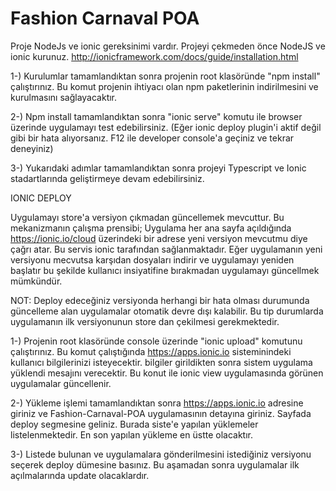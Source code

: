 # Fashion Carnaval POA

Proje NodeJs ve ionic gereksinimi vardır. Projeyi çekmeden önce NodeJS ve ionic kurunuz. 
http://ionicframework.com/docs/guide/installation.html

1-) Kurulumlar tamamlandıktan sonra projenin root klasöründe "npm install" çalıştırınız. Bu komut projenin ihtiyacı olan npm paketlerinin indirilmesini ve kurulmasını sağlayacaktır.

2-) Npm install tamamlandıktan sonra "ionic serve" komutu ile browser üzerinde uygulamayı test edebilirsiniz. (Eğer ionic deploy plugin'i aktif değil gibi bir hata alıyorsanız. F12 ile developer console'a geçiniz ve tekrar deneyiniz)

3-) Yukarıdaki adımlar tamamlandıktan sonra projeyi Typescript ve Ionic stadartlarında geliştirmeye devam edebilirsiniz.


IONIC DEPLOY

Uygulamayı store'a versiyon çıkmadan güncellemek mevcuttur. Bu mekanizmanın çalışma prensibi; Uygulama her ana sayfa açıldığında https://ionic.io/cloud üzerindeki bir adrese yeni versiyon mevcutmu diye çağrı atar.
Bu servis ionic tarafından sağlanmaktadır. Eğer uygulamanın yeni versiyonu mecvutsa karşıdan dosyaları indirir ve uygulamayı yeniden başlatır bu şekilde kullanıcı insiyatifine bırakmadan uygulamayı güncellmek mümkündür.

NOT: Deploy edeceğiniz versiyonda herhangi bir hata olması durumunda güncelleme alan uygulamalar otomatik devre dışı kalabilir. Bu tip durumlarda uygulamanın ilk versiyonunun store dan çekilmesi gerekmektedir.


1-) Projenin root klasöründe console üzerinde "ionic upload" komutunu çalıştırınız. Bu komut çalıştığında https://apps.ionic.io sisteminindeki kullanıcı bilgilerinizi isteyecektir.
bilgiler girildikten sonra sistem uygulama yüklendi mesajını verecektir. Bu konut ile ionic view uygulamasında görünen uygulamalar güncellenir.

2-) Yükleme işlemi tamamlandıktan sonra https://apps.ionic.io adresine giriniz ve Fashion-Carnaval-POA uygulamasının detayına giriniz. Sayfada deploy segmesine geliniz.
Burada siste'e yapılan yüklemeler listelenmektedir. En son yapılan yükleme en üstte olacaktır. 

3-) Listede bulunan ve uygulamalara gönderilmesini istediğiniz versiyonu seçerek deploy dümesine basınız. Bu aşamadan sonra uygulamalar ilk açılmalarında update olacaklardır.


